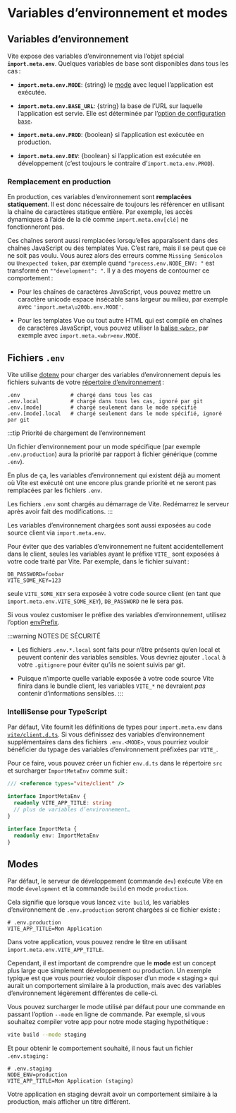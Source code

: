 # Variables d’environnement et modes

## Variables d’environnement

Vite expose des variables d’environnement via l’objet spécial **`import.meta.env`**. Quelques variables de base sont disponibles dans tous les cas :

- **`import.meta.env.MODE`**: {string} le [mode](#modes) avec lequel l’application est exécutée.

- **`import.meta.env.BASE_URL`**: {string} la base de l’URL sur laquelle l’application est servie. Elle est déterminée par l’[option de configuration `base`](/docs/config/#base).

- **`import.meta.env.PROD`**: {boolean} si l’application est exécutée en production.

- **`import.meta.env.DEV`**: {boolean} si l’application est exécutée en développement (c’est toujours le contraire d’`import.meta.env.PROD`).

### Remplacement en production

En production, ces variables d’environnement sont **remplacées statiquement**. Il est donc nécessaire de toujours les référencer en utilisant la chaîne de caractères statique entière. Par exemple, les accès dynamiques à l’aide de la clé comme `import.meta.env[clé]` ne fonctionneront pas.

Ces chaînes seront aussi remplacées lorsqu’elles apparaîssent dans des chaînes JavaScript ou des templates Vue. C’est rare, mais il se peut que ce ne soit pas voulu. Vous aurez alors des erreurs comme `Missing Semicolon` ou `Unexpected token`, par exemple quand `"process.env.NODE_ENV: "` est transformé en `""development": "`. Il y a des moyens de contourner ce comportement :

- Pour les chaînes de caractères JavaScript, vous pouvez mettre un caractère unicode espace insécable sans largeur au milieu, par exemple avec `'import.meta\u200b.env.MODE'`.

- Pour les templates Vue ou tout autre HTML qui est compilé en chaînes de caractères JavaScript, vous pouvez utiliser la [balise `<wbr>`](https://developer.mozilla.org/fr/docs/Web/HTML/Element/wbr), par exemple avec `import.meta.<wbr>env.MODE`.

## Fichiers `.env`

Vite utilise [dotenv](https://github.com/motdotla/dotenv) pour charger des variables d’environnement depuis les fichiers suivants de votre [répertoire d’environnement](/docs/config/#envdir) :

```
.env                # chargé dans tous les cas
.env.local          # chargé dans tous les cas, ignoré par git
.env.[mode]         # chargé seulement dans le mode spécifié
.env.[mode].local   # chargé seulement dans le mode spécifié, ignoré par git
```

:::tip Priorité de chargement de l’environnement

Un fichier d’environnement pour un mode spécifique (par exemple `.env.production`) aura la priorité par rapport à fichier générique (comme `.env`).

En plus de ça, les variables d’environnement qui existent déjà au moment où Vite est exécuté ont une encore plus grande priorité et ne seront pas remplacées par les fichiers `.env`.

Les fichiers `.env` sont chargés au démarrage de Vite. Redémarrez le serveur après avoir fait des modifications.
:::

Les variables d’environnement chargées sont aussi exposées au code source client via `import.meta.env`.

Pour éviter que des variables d’environnement ne fuitent accidentellement dans le client, seules les variables ayant le préfixe `VITE_` sont exposées à votre code traité par Vite. Par exemple, dans le fichier suivant :

```
DB_PASSWORD=foobar
VITE_SOME_KEY=123
```

seule `VITE_SOME_KEY` sera exposée à votre code source client (en tant que `import.meta.env.VITE_SOME_KEY`), `DB_PASSWORD` ne le sera pas.

Si vous voulez customiser le préfixe des variables d’environnement, utilisez l’option [envPrefix](/docs/config/index#envprefix).

:::warning NOTES DE SÉCURITÉ

- Les fichiers `.env.*.local` sont faits pour n’être présents qu’en local et peuvent contenir des variables sensibles. Vous devriez ajouter `.local` à votre `.gitignore` pour éviter qu’ils ne soient suivis par git.

- Puisque n’importe quelle variable exposée à votre code source Vite finira dans le bundle client, les variables `VITE_*` ne devraient _pas_ contenir d’informations sensibles.
  :::

### IntelliSense pour TypeScript

Par défaut, Vite fournit les définitions de types pour `import.meta.env` dans [`vite/client.d.ts`](https://github.com/vitejs/vite/blob/main/packages/vite/client.d.ts). Si vous définissez des variables d’environnement supplémentaires dans des fichiers `.env.<MODE>`, vous pourriez vouloir bénéficier du typage des variables d’environnement préfixées par `VITE_`.

Pour ce faire, vous pouvez créer un fichier `env.d.ts` dans le répertoire `src` et surcharger `ImportMetaEnv` comme suit :

```typescript
/// <reference types="vite/client" />

interface ImportMetaEnv {
  readonly VITE_APP_TITLE: string
  // plus de variables d’environnement…
}

interface ImportMeta {
  readonly env: ImportMetaEnv
}
```

## Modes

Par défaut, le serveur de développement (commande `dev`) exécute Vite en mode `development` et la commande `build` en mode `production`.

Cela signifie que lorsque vous lancez `vite build`, les variables d’environnement de `.env.production` seront chargées si ce fichier existe :

```
# .env.production
VITE_APP_TITLE=Mon Application
```

Dans votre application, vous pouvez rendre le titre en utilisant `import.meta.env.VITE_APP_TITLE`.

Cependant, il est important de comprendre que le **mode** est un concept plus large que simplement développement ou production. Un exemple typique est que vous pourriez vouloir disposer d’un mode « staging » qui aurait un comportement similaire à la production, mais avec des variables d’environnement légèrement différentes de celle-ci.

Vous pouvez surcharger le mode utilisé par défaut pour une commande en passant l’option `--mode` en ligne de commande. Par exemple, si vous souhaitez compiler votre app pour notre mode staging hypothétique :

```bash
vite build --mode staging
```

Et pour obtenir le comportement souhaité, il nous faut un fichier `.env.staging` :

```
# .env.staging
NODE_ENV=production
VITE_APP_TITLE=Mon Application (staging)
```

Votre application en staging devrait avoir un comportement similaire à la production, mais afficher un titre différent.
